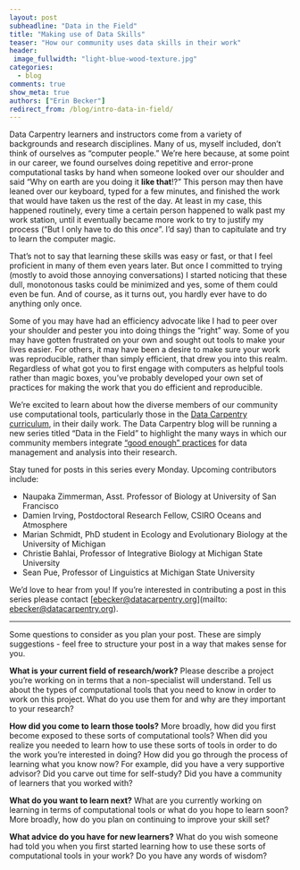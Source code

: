 ```yaml
---
layout: post
subheadline: "Data in the Field"
title: "Making use of Data Skills"
teaser: "How our community uses data skills in their work"
header:
 image_fullwidth: "light-blue-wood-texture.jpg"
categories:
  - blog
comments: true
show_meta: true
authors: ["Erin Becker"]
redirect_from: /blog/intro-data-in-field/
---
```



Data Carpentry learners and instructors come from a variety of backgrounds and research disciplines. Many of us, myself included, 
don’t think of ourselves as “computer people.” We’re here because, at some point in our career, we found ourselves doing repetitive 
and error-prone computational tasks by hand when someone looked over our shoulder and said 
“Why on earth are you doing it **like that**!?” This person may then have leaned over our keyboard, 
typed for a few minutes, and finished the work that would have taken us the rest of the day. At least in my case, 
this happened routinely, every time a certain person happened to walk past my work station, until it eventually became
more work to try to justify my process (“But I only have to do this *once*”. I’d say) than to capitulate and try to learn the 
computer magic.  


That’s not to say that learning these skills was easy or fast, or that I feel proficient in many of them even years later. But once
I committed to trying (mostly to avoid those annoying conversations) I started noticing that these dull, monotonous tasks could be 
minimized and yes, some of them could even be fun. And of course, as it turns out, you hardly ever have to do anything only once.  


Some of you may have had an efficiency advocate like I had to peer over your shoulder and pester you into doing things the “right” way.
Some of you may have gotten frustrated on your own and sought out tools to make your lives easier. For others, it may have been a desire
to make sure your work was reproducible, rather than simply efficient, that drew you into this realm. Regardless of what got you to first
engage with computers as helpful tools rather than magic boxes, you’ve probably developed your own set of practices for making the work
that you do efficient and reproducible.  


We’re excited to learn about how the diverse members of our community use computational tools, particularly those in the
[Data Carpentry curriculum](http://www.datacarpentry.org/lessons/), in their daily work. The Data Carpentry blog will be running
a new series titled “Data in the Field” to highlight the many ways in which our community members integrate
[“good enough” practices](https://arxiv.org/abs/1609.00037) for data management and analysis into their research. 

Stay tuned for posts in this series every Monday. Upcoming contributors include:  
- Naupaka Zimmerman, Asst. Professor of Biology at University of San Francisco  
- Damien Irving, Postdoctoral Research Fellow, CSIRO Oceans and Atmosphere  
- Marian Schmidt, PhD student in Ecology and Evolutionary Biology at the University of Michigan  
- Christie Bahlai, Professor of Integrative Biology at Michigan State University  
- Sean Pue, Professor of Linguistics at Michigan State University  

We’d love to hear from you! If you’re interested in contributing a post in this series please contact
[ebecker@datacarpentry.org](mailto: ebecker@datacarpentry.org).  


***   
Some questions to consider as you plan your post. These are simply suggestions - feel free to structure your post in a way
that makes sense for you.  


**What is your current field of research/work?** Please describe a project you’re working on in terms that a non-specialist
will understand. Tell us about the types of computational tools that you need to know in order to work on this project.
What do you use them for and why are they important to your research?    


**How did you come to learn those tools?** More broadly, how did you first become exposed to these sorts of computational tools?
When did you realize you needed to learn how to use these sorts of tools in order to do the work you’re interested in doing?
How did you go through the process of learning what you know now? For example, did you have a very supportive advisor? Did you carve
out time for self-study? Did you have a community of learners that you worked with?   


**What do you want to learn next?** What are you currently working on learning in terms of computational tools or what do you hope
to learn soon? More broadly, how do you plan on continuing to improve your skill set?   


**What advice do you have for new learners?** What do you wish someone had told you when you first started learning how to use these
sorts of computational tools in your work? Do you have any words of wisdom?  


